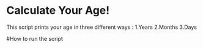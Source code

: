 # Calculate Your Age!
This script prints your age in three different ways :
1.Years
2.Months
3.Days

#How to run the script
